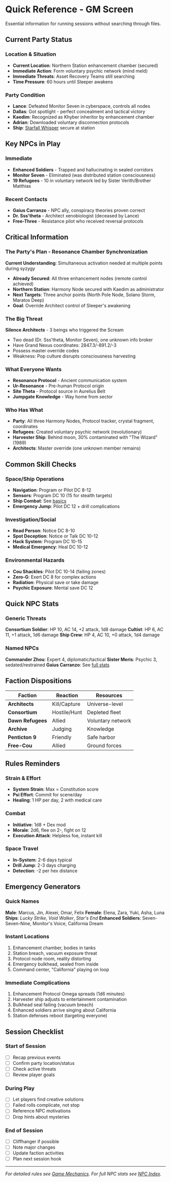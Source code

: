 # Quick Reference - GM Screen

Essential information for running sessions without searching through files.

## Current Party Status

### Location & Situation
- **Current Location**: Northern Station enhancement chamber (secured)
- **Immediate Action**: Form voluntary psychic network (mind meld)
- **Immediate Threats**: Asset Recovery Teams still searching
- **Time Pressure**: 60 hours until Sleeper awakens

### Party Condition
- **Lance**: Defeated Monitor Seven in cyberspace, controls all nodes
- **Dallas**: Got spotlight - perfect concealment and tactical victory
- **Kaedim**: Recognized as Khyber inheritor by enhancement chamber
- **Adrian**: Downloaded voluntary disconnection protocols
- **Ship**: [Starfall Whisper](party/starfall-whisper.md) secure at station

## Key NPCs in Play

### Immediate
- **Enhanced Soldiers** - Trapped and hallucinating in sealed corridors
- **Monitor Seven** - Eliminated (was distributed station consciousness)
- **19 Refugees** - 10 in voluntary network led by Sister Verith/Brother Matthias

### Recent Contacts
- **Gaius Carranzo** - NPC ally, conspiracy theories proven correct
- **Dr. Sss'theta** - Architect xenobiologist (deceased by Lance)
- **Free-Three** - Resistance pilot who received reversal protocols

## Critical Information

### The Party's Plan - Resonance Chamber Synchronization
**Current Understanding**: Simultaneous activation needed at multiple points during syzygy
- **Already Secured**: All three enhancement nodes (remote control achieved)
- **Northern Station**: Harmony Node secured with Kaedim as administrator
- **Next Targets**: Three anchor points (North Pole Node, Solano Storm, Maratos Deep)
- **Goal**: Override Architect control of Sleeper's awakening

### The Big Threat
**Silence Architects** - 3 beings who triggered the Scream
- Two dead (Dr. Sss'theta, Monitor Seven), one unknown info broker
- Have Grand Nexus coordinates: 2847.3/-891.2/-3
- Possess master override codes
- Weakness: Pop culture disrupts consciousness harvesting

### What Everyone Wants
- **Resonance Protocol** - Ancient communication system
- **Ur-Resonance** - Pre-human Protocol origin
- **Site Theta** - Protocol source in Aurelius Belt
- **Jumpgate Knowledge** - Way home from sector

### Who Has What
- **Party**: All three Harmony Nodes, Protocol tracker, crystal fragment, coordinates
- **Refugees**: Created voluntary psychic network (revolutionary)
- **Harvester Ship**: Behind moon, 30% contaminated with "The Wizard" (1989)
- **Architects**: Master override (one unknown member remains)

## Common Skill Checks

### Space/Ship Operations
- **Navigation**: Program or Pilot DC 8-12
- **Sensors**: Program DC 10 (15 for stealth targets)
- **Ship Combat**: See [basics](game-mechanics/ship-combat-basics.md)
- **Emergency Jump**: Pilot DC 12 + drill complications

### Investigation/Social
- **Read Person**: Notice DC 8-10
- **Spot Deception**: Notice or Talk DC 10-12
- **Hack System**: Program DC 10-15
- **Medical Emergency**: Heal DC 10-12

### Environmental Hazards
- **Cou Shackles**: Pilot DC 10-14 (failing zones)
- **Zero-G**: Exert DC 8 for complex actions
- **Radiation**: Physical save or take damage
- **Psychic Exposure**: Mental save DC 12

## Quick NPC Stats

### Generic Threats
**Consortium Soldier**: HP 10, AC 14, +2 attack, 1d8 damage
**Cultist**: HP 6, AC 11, +1 attack, 1d6 damage
**Ship Crew**: HP 4, AC 10, +0 attack, 1d4 damage

### Named NPCs
**Commander Zhou**: Expert 4, diplomatic/tactical
**Sister Meris**: Psychic 3, sedated/restrained
**Gaius Carranzo**: See [full stats](sectors/abiha-omicron/characters/gaius-carranzo-stats.md)

## Faction Dispositions

| Faction | Reaction | Resources |
|---------|----------|-----------|
| **Architects** | Kill/Capture | Universe-level |
| **Consortium** | Hostile/Hunt | Depleted fleet |
| **Dawn Refugees** | Allied | Voluntary network |
| **Archive** | Judging | Knowledge |
| **Penticton 9** | Friendly | Safe harbor |
| **Free-Cou** | Allied | Ground forces |

## Rules Reminders

### Strain & Effort
- **System Strain**: Max = Constitution score
- **Psi Effort**: Commit for scene/day
- **Healing**: 1 HP per day, 2 with medical care

### Combat
- **Initiative**: 1d8 + Dex mod
- **Morale**: 2d6, flee on 2-, fight on 12
- **Execution Attack**: Helpless foe, instant kill

### Space Travel
- **In-System**: 2-6 days typical
- **Drill Jump**: 2-3 days charging
- **Detection**: -2 per hex distance

## Emergency Generators

### Quick Names
**Male**: Marcus, Jin, Alexei, Omar, Felix
**Female**: Elena, Zara, Yuki, Asha, Luna
**Ships**: *Lucky Strike*, *Void Walker*, *Star's End*
**Enhanced Soldiers**: Seven-Seven-Nine, Monitor's Voice, California Dream

### Instant Locations
1. Enhancement chamber, bodies in tanks
2. Station breach, vacuum exposure threat
3. Protocol node room, reality distorting
4. Emergency bulkhead, sealed from inside
5. Command center, \"California\" playing on loop

### Immediate Complications
1. Enhancement Protocol Omega spreads (1d6 minutes)
2. Harvester ship adjusts to entertainment contamination
3. Bulkhead seal failing (vacuum breach)
4. Enhanced soldiers arrive singing about California
5. Station defenses reboot (targeting everyone)

## Session Checklist

### Start of Session
- [ ] Recap previous events
- [ ] Confirm party location/status
- [ ] Check active threats
- [ ] Review player goals

### During Play
- [ ] Let players find creative solutions
- [ ] Failed rolls complicate, not stop
- [ ] Reference NPC motivations
- [ ] Drop hints about mysteries

### End of Session
- [ ] Cliffhanger if possible
- [ ] Note major changes
- [ ] Update faction activities
- [ ] Plan next session hook

---

*For detailed rules see [Game Mechanics](game-mechanics/). For full NPC stats see [NPC Index](NPC-INDEX.md).*